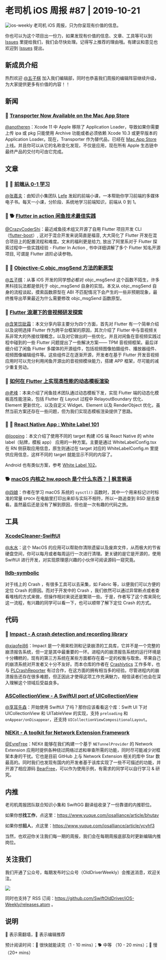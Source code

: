 # 老司机 iOS 周报 #87 | 2019-10-21

![ios-weekly](https://github.com/SwiftOldDriver/iOS-Weekly/blob/master/assets/ios-weekly.png?raw=true)
老司机 iOS 周报，只为你呈现有价值的信息。

你也可以为这个项目出一份力，如果发现有价值的信息、文章、工具等可以到 [Issues](https://github.com/SwiftOldDriver/iOS-Weekly/issues) 里提给我们，我们会尽快处理。记得写上推荐的理由哦。有建议和意见也欢迎到 [Issues](https://github.com/SwiftOldDriver/iOS-Weekly/issues) 提出。

## 新成员介绍

热烈欢迎 [@五子棋](https://github.com/SatanWoo) 加入我们编辑部，同时也恭喜我们周报的编辑阵容继续升级，为大家提供更多有价值的内容！！

## 新闻

### 🌟 [Transporter Now Available on the Mac App Store](https://developer.apple.com/news/?id=10152019a)

[@anotheren](https://github.com/anotheren)：Xcode 11 中 Apple 移除了 Application Loader，导致如果你需要上传 ipa 或 pkg 只能使用 Archive 功能或者必须依赖 Xcode 10.3 或更早版本的 Application Loader。现在，Transporter 作为替代品，已经在 [Mac App Store](https://apps.apple.com/us/app/transporter/id1450874784?mt=12) 上线。并且你可以从它的名称变化发现，不仅是应用，现在所有 Apple 生态链中最终产品的交付均可由它完成。

## 文章

### 🌟 🐢 [前端从 0-1 学习](https://juejin.im/post/5d9fc32f5188256c6d51dae6)

[@张嘉夫](https://github.com/josephchang10)：由知识小集团队 [Lefe](https://github.com/lefex) 发起的前端小课，一本帮助你学习前端的多媒体电子书。每天一小课，分阶段、系统地学习前端知识，前端从 0 到 1。

### 🌟 🐕 [Flutter in action 闲鱼技术最佳实践](https://mp.weixin.qq.com/s/RzvJeT_w69oZJmS9JHGBCg)

[@CrazyCoderShi](https://github.com/CrazyCoderShi)：最近咸鱼技术组又开源了自用 Flutter 项目开发 CLI （[flutter-boot](https://github.com/alibaba-flutter/flutter-boot)）, 这对于混合开发来说简直是福音, 大大简化了 Flutter 开发在混合项目上的配置流程和难度。文末的福利更是给力, 放出了阿里系对于 Flutter 探索过程中一些实践经验 - Flutter In Action , 书中详细讲解了多个 Flutter 知名开源项目, 可谓是 Flutter 进阶必读参物。

### 🌟 🐎 [Objective-C objc_msgSend 方法的新原型](https://zhuanlan.zhihu.com/p/86358529)

[@五子棋](https://github.com/SatanWoo)：从事 iOS 开发的同学想必都对 objc_msgSend 这个函数不陌生，许多黑科技玩法都是依托于 objc_msgSend 自身的实现。本文从 objc_msgSend 自身的流程谈起，摸索函数原型在 ABI 不匹配情况下会产生的一些非预期现象，最终推导出苹果最近为什么需要修改 objc_msgSend 函数原型。

### 🐢 [Flutter 浪潮下的音视频研发探索](https://mp.weixin.qq.com/s/GqoAMeuv1VRDpWT65YMzsQ)

[@含笑饮砒霜](https://weibo.com/chinafishnews/)：本文分享内容主要分为四个方面，首先对 Flutter 有一个简单介绍以及说明选择 Flutter 作为跨平台框架的原因，其次介绍了 Flutter 中与音视频关系非常大的外接纹理概念，以及对它做出的一些优化，并且对闲鱼在音视频实践过程中碰到的一些 Flutter  问题提出了一些解决方案—— TPM 音视频框架。最后详细介绍了闲鱼 Flutter 多媒体的开源组件，包括视频图像拍摄组件、播放器组件、视频图像编辑组件等。这些组件正在逐渐开源，开发者在基于 Flutter 开发音视频应用时可以充分利用闲鱼开源出的音视频模块能力，搭建 APP 框架，尽可能的减少重复劳动。

### 🐢 [如何在 Flutter 上实现高性能的动态模板渲染](https://mp.weixin.qq.com/s/fX6DtXYtKw0hFqf7t---eA)

[@老峰](https://github.com/GesanTung)：本来介绍了闲鱼技术团队通过动态模板下发，实现 Flutter 端的动态化模板高性能渲染，包括 Flutter 在 Layout 过程中 RelayoutBoundary 优化、Element 更新优化、以及自定义 Widget、Element 以及 RenderObject 优化，虽然当前方案还存在一些问题，但为我们实现态模板渲染提供了思路。

### 🚧 🐎 [React Native App : White Label 101](https://medium.com/flawless-app-stories/react-native-white-label-101-163c1967c12a)

[@looping](https://github.com/looping)：本文介绍了使用不同的 target 构建 iOS 端 React Native 的 white label（贴牌，模板 app） 应用的一种方案。主要是通过 WhiteLabelConfig.tsx 在 RN 侧获取应用信息，原生则通过在 target 对应的 WhiteLabelConfig.m 里提供应用信息，这样不同的 target 就能显示不同的内容了。

Android 也有类似方案，参考 [White Label 102](https://medium.com/@najera.sean/react-native-white-label-102-aba9c56f385c)。

### 🐕 [macOS 内核之 hw.epoch 是个什么东西？ | 枫言枫语](https://justinyan.me/post/3935)

[@四娘](https://kemchenj.github.io)：作者在学习 macOS 系统的 `sysctl()` 函数时，其中一个用来标记计时标准的常量 `EPOCH` 在电脑里打印出来却与实际不相符，所以一路追查到 BSD 层去查看。虽然最后还是没有了解到原因，但也是一次有趣的代码之旅。

## 工具

### [XcodeCleaner-SwiftUI](https://github.com/waylybaye/XcodeCleaner-SwiftUI)

[@水水](https://www.xuyanlan.com)：这个 MacOS 的应用可以帮助你清除遗留以及废弃文件，从而极大的节省硬盘空间，你可以每月或者每周运行一次进行清理。更关键的是它是开源的，使用 SwiftUI 进行开发，对实现原理感兴趣的小伙伴可阅读源码一窥究竟。

### [lldb-symbolic](https://github.com/luoqisheng/lldb-symbolic)

对于线上的 Crash ，有很多工具可以去采集，如 Fabric 等，以便我们可以方便的定位 Crash 的原因。而对于开发中的 Crash ，我们依然可以通过异常断点或者查看堆栈的方式来做，但操作相对来说还是繁琐一些。于是，作者写了这个库来简化这一流程，有兴趣的同学可以看一下，也可以顺带了解下定位 Crash 的方式。

## 代码

### 🌟 [Impact - A crash detection and recording library](https://github.com/ChimeHQ/Impact)

[@xiaofei86](https://weibo.com/xuyafei86)：Impact 是一个用来检测和记录崩溃的工具库，它并不是一个完整的崩溃报告系统，但一定是其中最重要的一环。进程内的崩溃报告系统的运行环境是十分糟糕的，现有的第三方系统在某些方面都存在着一定的权衡与取舍。苹果自己的崩溃系统对开发者又十分不友好。而本仓库的作者在 [Crashlytics](https://firebase.google.com/products/crashlytics) 工作多年，也与 [PLCrashReporter](https://www.plcrashreporter.org/) 有过合作，在这方面的拥有相当多的经验。尽管进程内的崩溃报告还存在很多难题，但正因此才使得这项工作充满魅力，相信读者们也会在深入理解这个领域后受益良多。

### [ASCollectionView - A SwiftUI port of UICollectionView](https://github.com/apptekstudios/ASCollectionView)

[@享耳先森](https://github.com/iblacksun)：开始使用 SwiftUI 了吗？那你应该看看这个库：Swift UI 下对 UICollectionView 和 UITableView 的实现，支持 `preloading` 和  `onAppear/onDisappear`，还支持 `UICollectionViewCompositionalLayout`。

### [NEKit - A toolkit for Network Extension Framework](https://github.com/zhuhaow/NEKit)

[@EyreFree](https://weibo.com/eyrefree777)：NEKit 能够在我们构建一个基于 `NETunnelProvider` 的 Network Extension 应用时提供各种绕过网络过滤和审查所需的功能，同时尽可能减少对框架本身的干扰。它也是目前 GitHub 上与 Network Extension 相关的库中 Star 数最高的。同时我们也发现有国内的开发者基于该库实现了一些不可描述的功能，并开源了相应源码 [BearFree](https://github.com/zlyBear/BearFree)，可以作为使用示例，有需求的同学可以自行学习 & 研究。

## 内推

老司机周报团队联合知识小集和 SwiftGG 翻译组收录了一份靠谱的内推职位。

如果你想**找工作**，点这里：<https://www.yuque.com/iosalliance/article/bhutav>

如果你想**招人**，点这里：<https://www.yuque.com/iosalliance/article/ycyhf3>

当然，也欢迎你关注我们每一期的周报，我们会在每期周报底部及时更新编辑内推岗位。

## 关注我们

我们开通了公众号，每期发布时公众号（OldDriverWeekly）会推送消息，欢迎关注。

![](https://github.com/SwiftOldDriver/iOS-Weekly/blob/master/assets/qrcode_for_wechat.jpg?raw=true)

同时也支持了 RSS 订阅：<https://github.com/SwiftOldDriver/iOS-Weekly/releases.atom> 。

## 说明

🚧 表示需翻墙，🌟 表示编辑推荐

预计阅读时间：🐎 很快就能读完（1 - 10 mins）；🐕 中等 （10 - 20 mins）；🐢 慢（20+ mins）
